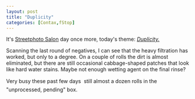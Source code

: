 ```yaml
---
layout: post
title: "Duplicity"
categories: [Contax,fStop]
---
```

It's <a href="/photo/salon/">Streetphoto Salon</a> day once more, today's theme: <a href="/photo/salon/bjorke_dupl1.html"><i>Duplicity.</i></a>

Scanning the last round of negatives, I can see that the heavy filtration has worked, but only to a degree. On a couple of rolls the dirt is almost eliminated, but there are still occasional cabbage-shaped patches that look like hard water stains. Maybe not enough wetting agent on the final rinse?

Very busy these past few days &#151; still almost a dozen rolls in the "unprocessed, pending" box.


